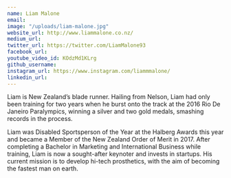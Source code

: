 ```yaml
---
name: Liam Malone
email: 
image: "/uploads/liam-malone.jpg"
website_url: http://www.liammalone.co.nz/
medium_url: 
twitter_url: https://twitter.com/LiamMalone93
facebook_url: 
youtube_video_id: KOdzMd1KLrg
github_username: 
instagram_url: https://www.instagram.com/liammmalone/
linkedin_url: 
---
```


Liam is New Zealand’s blade runner. Hailing from Nelson, Liam had only been training for two years when he burst onto the track at the 2016 Rio De Janeiro Paralympics, winning a silver and two gold medals, smashing records in the process.

Liam was Disabled Sportsperson of the Year at the Halberg Awards this year and became a Member of the New Zealand Order of Merit in 2017. After completing a Bachelor in Marketing and International Business while training, Liam is now a sought-after keynoter and invests in startups. His current mission is to develop hi-tech prosthetics, with the aim of becoming the fastest man on earth.
